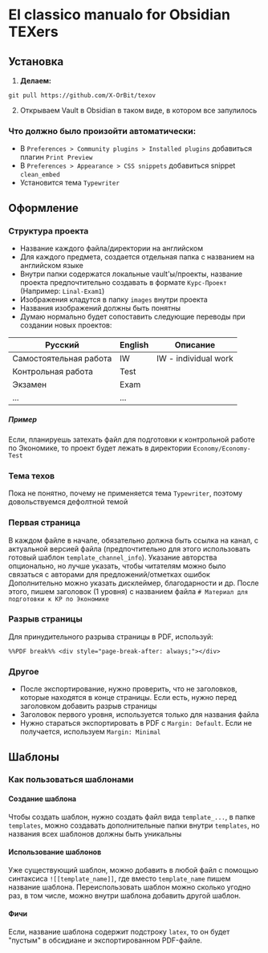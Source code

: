 # El classico manualo for Obsidian TEXers


## Установка

1. **Делаем:**
```
git pull https://github.com/X-OrBit/texov
```
2. Открываем Vault в Obsidian в таком виде, в котором все запулилось

### Что должно было произойти автоматически:
- В `Preferences > Community plugins > Installed plugins` добавиться плагин `Print Preview`
- В `Preferences > Appearance > CSS snippets` добавиться snippet `clean_embed`
- Установится тема `Typewriter`


## Оформление

### Структура проекта
- Название каждого файла/директории на английском
- Для каждого предмета, создается отдельная папка с названием на английском языке
- Внутри папки содержатся локальные vault'ы/проекты, название проекта предпочтительно создавать в формате `Курс-Проект` (Например: `Linal-Exam1`)
- Изображения кладутся в папку `images` внутри проекта
- Названия изображений должны быть понятны
- Думаю нормально будет сопоставить следующие переводы при создании новых проектов:

| Русский                | English | Описание             |
|------------------------|---------|----------------------|
| Самостоятельная работа | IW      | IW - individual work |
| Контрольная работа     | Test    |                      |
| Экзамен                | Exam    |                      |
| ...                    | ...     |                      |

##### Пример
Если, планируешь затехать файл для подготовки к контрольной работе по Экономике, то проект будет лежать в директории `Economy/Economy-Test`

### Тема техов
Пока не понятно, почему не применяется тема `Typewriter`, поэтому довольствуемся дефолтной темой

### Первая страница
В каждом файле в начале, обязательно должна быть ссылка на канал, с актуальной версией файла (предпочтительно для этого использовать готовый шаблон `template_channel_info`). Указание авторства опционально, но лучше указать, чтобы читателям можно было связаться с авторами для предложений/отметках ошибок
Дополнительно можно указать дисклеймер, благодарности и др.
После этого, пишем заголовок (1 уровня) с названием файла `# Материал для подготовки к КР по Экономике`

### Разрыв страницы
Для принудительного разрыва страницы в PDF, используй:
```
%%PDF break%% <div style="page-break-after: always;"></div>
```

### Другое
- После экспортирование, нужно проверить, что не заголовков, которые находятся в конце страницы. Если есть, нужно перед заголовком добавить разрыв страницы
- Заголовок первого уровня, используется только для названия файла
- Нужно стараться экспортировать в PDF с `Margin: Default`. Если не получается, используем `Margin: Minimal`


## Шаблоны

### Как пользоваться шаблонами

#### Создание шаблона
Чтобы создать шаблон, нужно создать файл вида `template_...`, в папке `templates`, можно создавать дополнительные папки внутри `templates`, но названия всех шаблонов должны быть уникальны

#### Использование шаблонов
Уже существующий шаблон, можно добавить в любой файл с помощью синтаксиса `![[template_name]]`, где вместо `template_name` пишем название шаблона. Переиспользовать шаблон можно сколько угодно раз, в том числе, можно внутри шаблона добавить другой шаблон.

#### Фичи
Если, название шаблона содержит подстроку `latex`, то он будет "пустым" в обсидиане и экспортированном PDF-файле.